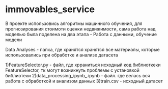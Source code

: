 # immovables_service


В проекте использовись алгоритмы машинного обучения, для прогнозирования стоимоти оценки недвижимости, сама работа над моделью была поделена на два этапа - Работа с данными, обучение модели

Data Analyses - папка, где хранятся хранятся все материалы, которые использовались при обработке и анализе датасета

1)FeatureSelector.py - файл, где хрраниться исходный код библиоткеки FeatureSelector, тк могут возникнуть проблемы с установкой библиотеки
2)data_processing_ipynb_.ipynb - файл. где велась вся работа с обработкой и анализом данных
3)train.csv - исходный датасет
